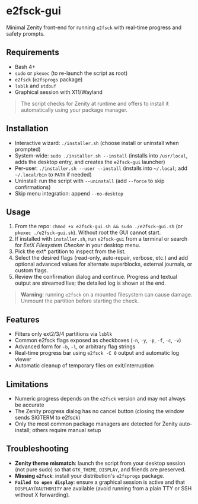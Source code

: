 # e2fsck-gui

Minimal Zenity front-end for running `e2fsck` with real-time progress and safety prompts.

## Requirements

- Bash 4+
- `sudo` or `pkexec` (to re-launch the script as root)
- `e2fsck` (`e2fsprogs` package)
- `lsblk` and `stdbuf`
- Graphical session with X11/Wayland

> The script checks for Zenity at runtime and offers to install it automatically using your package manager.

## Installation

- Interactive wizard: `./installer.sh` (choose install or uninstall when prompted)
- System-wide: `sudo ./installer.sh --install` (installs into `/usr/local`, adds the desktop entry, and creates the `e2fsck-gui` launcher)
- Per-user: `./installer.sh --user --install` (installs into `~/.local`; add `~/.local/bin` to `PATH` if needed)
- Uninstall: run the script with `--uninstall` (add `--force` to skip confirmations)
- Skip menu integration: append `--no-desktop`

## Usage

1. From the repo: `chmod +x e2fsck-gui.sh && sudo ./e2fsck-gui.sh` (or `pkexec ./e2fsck-gui.sh`). Without root the GUI cannot start.
2. If installed with `installer.sh`, run `e2fsck-gui` from a terminal or search for *ExtX Filesystem Checker* in your desktop menu.
3. Pick the ext* partition to inspect from the list.
4. Select the desired flags (read-only, auto-repair, verbose, etc.) and add optional advanced values for alternate superblocks, external journals, or custom flags.
5. Review the confirmation dialog and continue. Progress and textual output are streamed live; the detailed log is shown at the end.

> **Warning**: running `e2fsck` on a mounted filesystem can cause damage. Unmount the partition before starting the check.

## Features

- Filters only ext2/3/4 partitions via `lsblk`
- Common e2fsck flags exposed as checkboxes (`-n`, `-y`, `-p`, `-f`, `-c`, `-v`)
- Advanced form for `-b`, `-l`, or arbitrary flag strings
- Real-time progress bar using `e2fsck -C 0` output and automatic log viewer
- Automatic cleanup of temporary files on exit/interruption

## Limitations

- Numeric progress depends on the `e2fsck` version and may not always be accurate
- The Zenity progress dialog has no cancel button (closing the window sends SIGTERM to e2fsck)
- Only the most common package managers are detected for Zenity auto-install; others require manual setup

## Troubleshooting

- **Zenity theme mismatch**: launch the script from your desktop session (not pure sudo) so that `GTK_THEME`, `DISPLAY`, and friends are preserved.
- **Missing `e2fsck`**: install your distribution's `e2fsprogs` package.
- **`Failed to open display`**: ensure a graphical session is active and that `DISPLAY`/`XAUTHORITY` are available (avoid running from a plain TTY or SSH without X forwarding).
